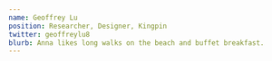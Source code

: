 ```yaml
---
name: Geoffrey Lu
position: Researcher, Designer, Kingpin
twitter: geoffreylu8
blurb: Anna likes long walks on the beach and buffet breakfast.
---
```

